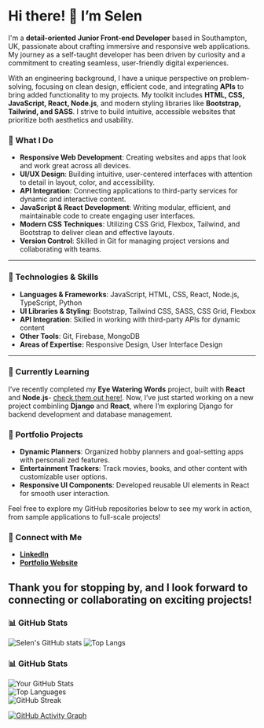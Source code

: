 # Hi there! 👋 I’m Selen

I'm a **detail-oriented Junior Front-end Developer** based in Southampton, UK, passionate about crafting immersive and responsive web applications. My journey as a self-taught developer has been driven by curiosity and a commitment to creating seamless, user-friendly digital experiences.


With an engineering background, I have a unique perspective on problem-solving, focusing on clean design, efficient code, and integrating **APIs** to bring added functionality to my projects. My toolkit includes **HTML, CSS, JavaScript, React, Node.js**, and modern styling libraries like **Bootstrap, Tailwind, and SASS**. I strive to build intuitive, accessible websites that prioritize both aesthetics and usability.

### 🌟 What I Do

- **Responsive Web Development**: Creating websites and apps that look and work great across all devices.
- **UI/UX Design**: Building intuitive, user-centered interfaces with attention to detail in layout, color, and accessibility.
- **API Integration**: Connecting applications to third-party services for dynamic and interactive content.
- **JavaScript & React Development**: Writing modular, efficient, and maintainable code to create engaging user interfaces.
- **Modern CSS Techniques**: Utilizing CSS Grid, Flexbox, Tailwind, and Bootstrap to deliver clean and effective layouts.
- **Version Control**: Skilled in Git for managing project versions and collaborating with teams.

---

### 🔧 Technologies & Skills

- **Languages & Frameworks**: JavaScript, HTML, CSS, React, Node.js, TypeScript, Python
- **UI Libraries & Styling**: Bootstrap, Tailwind CSS, SASS, CSS Grid, Flexbox
- **API Integration**: Skilled in working with third-party APIs for dynamic content
- **Other Tools**: Git, Firebase, MongoDB
- **Areas of Expertise:** Responsive Design, User Interface Design

---

### 🌱 Currently Learning  
I’ve recently completed my **Eye Watering Words** project, built with **React** and **Node.js**- [check them out here!](https://eyewateringword-468f399c8e55.herokuapp.com/). Now, I’ve just started working on a new project combinIing **Django** and **React**, where I’m exploring Django for backend development and database management.  

### 💼 Portfolio Projects

- **Dynamic Planners**: Organized hobby planners and goal-setting apps with personali zed features.
- **Entertainment Trackers**: Track movies, books, and other content with customizable user options.
- **Responsive UI Components**: Developed reusable UI elements in React for smooth user interaction.

Feel free to explore my GitHub repositories below to see my work in action, from sample applications to full-scale projects!

### 🤝 Connect with Me

- **[LinkedIn](https://www.linkedin.com/in/selenkarakaya/)**
- **[Portfolio Website](https://selenkarakaya.netlify.app/)**

## Thank you for stopping by, and I look forward to connecting or collaborating on exciting projects!


### 📊 GitHub Stats

![Selen's GitHub stats](https://github-readme-stats.vercel.app/api?username=selenkarakaya&show_icons=true&theme=radical)
![Top Langs](https://github-readme-stats.vercel.app/api/top-langs/?username=selenkarakaya&layout=compact&theme=radical)



### 📊 GitHub Stats
![Your GitHub Stats](https://github-readme-stats.vercel.app/api?username=selenkarakaya&show_icons=true&theme=radical)  
![Top Languages](https://github-readme-stats.vercel.app/api/top-langs/?username=selenkarakaya&layout=compact&theme=radical)  
![GitHub Streak](https://github-readme-streak-stats.herokuapp.com/?user=selenkarakaya&theme=radical)  

[![GitHub Activity Graph](https://activity-graph.herokuapp.com/graph?username=selenkarakaya&theme=radical)](https://github.com/ashutosh00710/github-readme-activity-graph)

